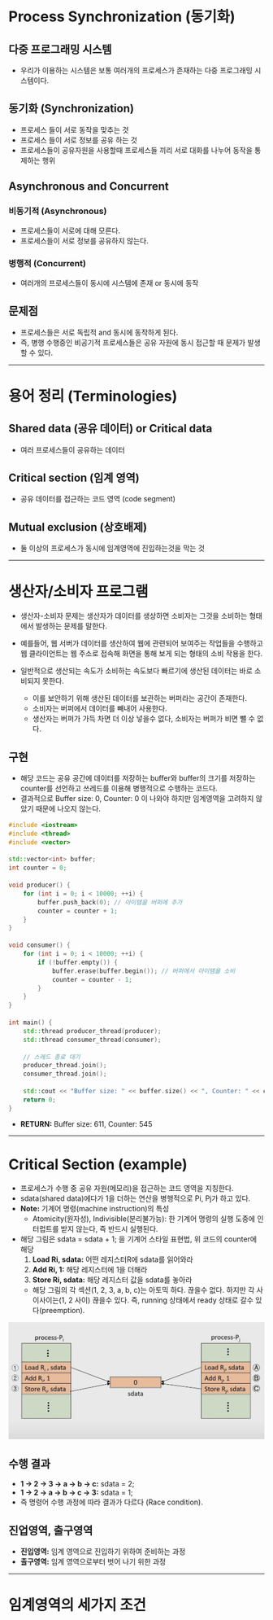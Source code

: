 # Process Synchronization (동기화)
## 다중 프로그래밍 시스템
* 우리가 이용하는 시스템은 보통 여러개의 프로세스가 존재하는 다중 프로그래밍 시스템이다.

## 동기화 (Synchronization)
* 프로세스 들이 서로 동작을 맞추는 것
* 프로세스 들이 서로 정보를 공유 하는 것
* 프로세스들이 공유자원을 사용할때 프로세스들 끼리 서로 대화를 나누어 동작을 통제하는 행위

## Asynchronous and Concurrent
### 비동기적 (Asynchronous)
* 프로세스들이 서로에 대해 모른다.
* 프로세스들이 서로 정보를 공유하지 않는다.

### 병행적 (Concurrent)
* 여러개의 프로세스들이 동시에 시스템에 존재 or 동시에 동작

## 문제점
* 프로세스들은 서로 독립적 and 동시에 동작하게 된다.
* 즉, 병행 수행중인 비공기적 프로세스들은 공유 자원에 동시 접근할 때 문제가 발생 할 수 있다.

***

# 용어 정리 (Terminologies)
## Shared data (공유 데이터) or Critical data
* 여러 프로세스들이 공유하는 데이터

## Critical section (임계 영역)
* 공유 데이터를 접근하는 코드 영역 (code segment)

## Mutual exclusion (상호배제)
* 둘 이상의 프로세스가 동시에 임계영역에 진입하는것을 막는 것

***

# 생산자/소비자 프로그램
* 생산자-소비자 문제는 생산자가 데이터를 생상하면 소비자는 그것을 소비하는 형태에서 발생하는 문제를 말한다.

* 예를들어, 웹 서버가 데이터를 생산하여 웹에 관련되어 보여주는 작업들을 수행하고 웹 클라이언트는 웹 주소로 접속해 화면을 통해 보게 되는 형태의 소비 작용을 한다.

* 일반적으로 생산되는 속도가 소비하는 속도보다 빠르기에 생산된 데이터는 바로 소비되지 못한다.
    * 이를 보안하기 위해 생산된 데이터를 보관하는 버퍼라는 공간이 존재한다.
    * 소비자는 버퍼에서 데이터를 빼내어 사용한다.
    * 생산자는 버퍼가 가득 차면 더 이상 넣을수 없다, 소비자는 버퍼가 비면 뺄 수 없다.

## 구현
* 해당 코드는 공유 공간에 데이터를 저장하는 buffer와 buffer의 크기를 저장하는 counter를 선언하고 쓰레드를 이용해 병행적으로 수행하는 코드다.
* 결과적으로 Buffer size: 0, Counter: 0 이 나와야 하지만 임계영역을 고려하지 않았기 때문에 나오지 않는다.

```C++
#include <iostream>
#include <thread>
#include <vector>

std::vector<int> buffer;
int counter = 0;

void producer() {
    for (int i = 0; i < 10000; ++i) {
        buffer.push_back(0); // 아이템을 버퍼에 추가
        counter = counter + 1;
    }
}

void consumer() {
    for (int i = 0; i < 10000; ++i) {
        if (!buffer.empty()) {
            buffer.erase(buffer.begin()); // 버퍼에서 아이템을 소비
            counter = counter - 1;
        }
    }
}

int main() {
    std::thread producer_thread(producer);
    std::thread consumer_thread(consumer);

    // 스레드 종료 대기
    producer_thread.join();
    consumer_thread.join();

    std::cout << "Buffer size: " << buffer.size() << ", Counter: " << counter << std::endl;
    return 0;
}
```
* **RETURN:** Buffer size: 611, Counter: 545






***

# Critical Section (example)
* 프로세스가 수행 중 공유 자원(메모리)을 접근하는 코드 영역을 지칭한다.
* sdata(shared data)에다가 1을 더하는 연산을 병행적으로 Pi, Pj가 하고 있다.
* **Note:** 기계어 명령(machine instruction)의 특성
    * Atomicity(원자성), Indivisible(분리불가능): 한 기계어 명령의 실행 도중에 인터럽트를 받지 않는다, 즉 반드시 실행된다.
* 해당 그림은 sdata = sdata + 1; 을 기계어 스타일 표현법, 위 코드의 counter에 해당
    1. **Load Ri, sdata:** 어떤 레지스터R에 sdata를 읽어와라
    2. **Add Ri, 1:** 해당 레지스터에 1을 더해라
    3. **Store Ri, sdata:** 해당 레지스터 값을 sdata를 놓아라
    * 해당 그림의 각 섹션(1, 2, 3, a, b, c)는 아토믹 하다. 끊을수 없다. 하지만 각 사이사이는(1, 2 사이) 끊을수 있다. 즉, running 상태에서 ready 상태로 갈수 있다(preemption).

![FCFS](../../img/OS/상호배제/critical%20section%20example.png)

## 수행 결과
* **1 -> 2 -> 3 -> a -> b -> c:** sdata = 2;
* **1 -> 2 -> a -> b -> c -> 3:** sdata = 1;
* 즉 명령어 수행 과정에 따라 결과가 다르다 (Race condition).

## 진업영역, 출구영역
* **진입영역:** 임계 영역으로 진입하기 위하여 준비하는 과정
* **출구영역:** 임계 영역으로부터 벗어 나기 위한 과정

***

# 임계영역의 세가지 조건







